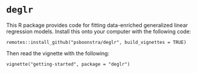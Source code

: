 # `deglr`

This R package provides code for fitting data-enriched generalized linear regression
models. Install this onto your computer with the following code: 

`remotes::install_github("psboonstra/deglr", build_vignettes = TRUE)`

Then read the vignette with the following:

`vignette("getting-started", package = "deglr")`
